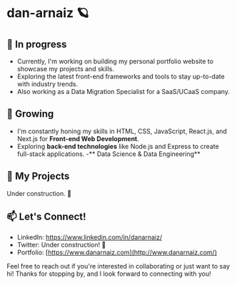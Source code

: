 # dan-arnaiz 🪐

## 🔭 In progress

- Currently, I'm working on building my personal portfolio website to showcase my projects and skills.
- Exploring the latest front-end frameworks and tools to stay up-to-date with industry trends.
- Also working as a Data Migration Specialist for a SaaS/UCaaS company.

## 🌱 Growing

- I'm constantly honing my skills in HTML, CSS, JavaScript, React.js, and Next.js for **Front-end Web Development**.
- Exploring **back-end technologies** like Node.js and Express to create full-stack applications.
-** Data Science & Data Engineering**

## 💼 My Projects
Under construction. 🚧

## 📫 Let's Connect!
- LinkedIn: https://www.linkedin.com/in/danarnaiz/
- Twitter:  Under construction! 🚧
- Portfolio: [https://www.danarnaiz.com](http://www.danarnaiz.com/)

Feel free to reach out if you're interested in collaborating or just want to say hi!
Thanks for stopping by, and I look forward to connecting with you!
